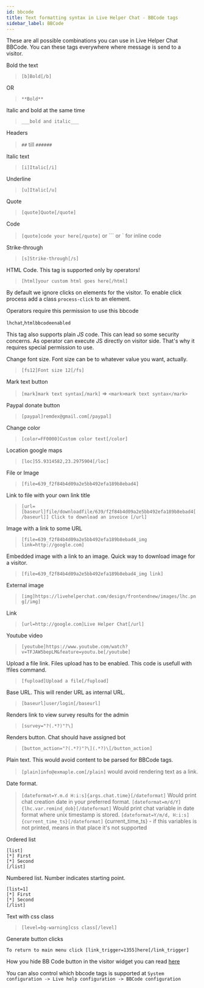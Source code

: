 ```yaml
---
id: bbcode
title: Text formatting syntax in Live Helper Chat - BBCode tags
sidebar_label: BBCode
---
```


These are all possible combinations you can use in Live Helper Chat BBCode. You can these tags everywhere where message is send to a visitor.

Bold the text

> `[b]Bold[/b]`

OR

> `**Bold**`

Italic and bold at the same time

> `___bold and italic___`

Headers

> `##` till `######`

Italic text

> `[i]Italic[/i]`

Underline

> `[u]Italic[/u]`

Quote

> `[quote]Quote[/quote]`

Code

> `[quote]code your here[/quote]` or ``` or ` for inline code

Strike-through

> `[s]Strike-through[/s]`

HTML Code. This tag is supported only by operators!

> `[html]your custom html goes here[/html]`

By default we ignore clicks on elements  for the visitor. To enable click process add a class `process-click` to an element.

Operators require this permission to use this bbcode

`lhchat`,`htmlbbcodeenabled`

This tag also supports plain *JS* code. This can lead so some security concerns. As operator can execute JS directly on visitor side. That's why it requires special permission to use.

Change font size. Font size can be to whatever value you want, actually.

> `[fs12]Font size 12[/fs]`

Mark text button

> `[mark]mark text syntax[/mark]` => `<mark>mark text syntax</mark>`

Paypal donate button

> `[paypal]remdex@gmail.com[/paypal]`

Change color

> `[color=FF0000]Custom color text[/color]`

Location google maps

> `[loc]55.9314582,23.2975904[/loc]`

File or Image

> `[file=639_f2f84b4d09a2e5bb492efa189b8ebad4]`

Link to file with your own link title

> `[url=[baseurl]file/downloadfile/639/f2f84b4d09a2e5bb492efa189b8ebad4[/baseurl]] Click to download an invoice [/url]`

Image with a link to some URL

> `[file=639_f2f84b4d09a2e5bb492efa189b8ebad4_img link=http://google.com]`

Embedded image with a link to an image. Quick way to download image for a visitor.

> `[file=639_f2f84b4d09a2e5bb492efa189b8ebad4_img link]`

External image

> `[img]https://livehelperchat.com/design/frontendnew/images/lhc.png[/img]`

Link

> `[url=http://google.com]Live Helper Chat[/url]`

Youtube video

> `[youtube]https://www.youtube.com/watch?v=TFJAW5bepLM&feature=youtu.be[/youtube]`

Upload a file link. Files upload has to be enabled. This code is usefull with !files command.

> `[fupload]Upload a file[/fupload]`
 
Base URL. This will render URL as internal URL.

> `[baseurl]user/login[/baseurl]`

Renders link to view survey results for the admin

> `[survey="?(.*?)"?\]`

Renders button. Chat should have assigned bot

> `[button_action="?(.*?)"?\](.*?)\[/button_action]`

Plain text. This would avoid content to be parsed for BBCode tags.

> `[plain]info@exmaple.com[/plain]` would avoid rendering text as a link.

Date format. 

> `[dateformat=Y.m.d H:i:s]{args.chat.time}[/dateformat]` Would print chat creation date in your preferred format.
> `[dateformat=m/d/Y]{lhc.var.remind_dob}[/dateformat]` Would print chat variable in date format where unix timestamp is stored.
> `[dateformat=Y/m/d, H:i:s]{current_time_ts}[/dateformat]` {current_time_ts} - if this variables is not printed, means in that place it's not supported

Ordered list

```
[list]
[*] First
[*] Second
[/list]
```

Numbered list. Number indicates starting point.

```
[list=1]
[*] First
[*] Second
[/list]
```

Text with css class 

> `[level=bg-warning]css class[/level]`

Generate button clicks

```
To return to main menu click [link_trigger=1355]here[/link_trigger]
```

How you hide BB Code button in the visitor widget you can read [here](theme/chat-window.md#face-icon)

You can also control which bbcode tags is supported at `System configuration -> Live help configuration -> BBCode configuration`
